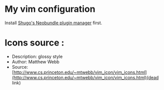 My vim configuration
====================

Install [Shugo's Neobundle plugin manager](https://github.com/Shougo/neobundle.vim) first.

Icons source :
====================
- Description: glossy style
- Author: Matthew Webb
- Source: [http://www.cs.princeton.edu/~mtwebb/vim_icon/vim_icons.html](http://www.cs.princeton.edu/~mtwebb/vim_icon/vim_icons.html)(dead link)
